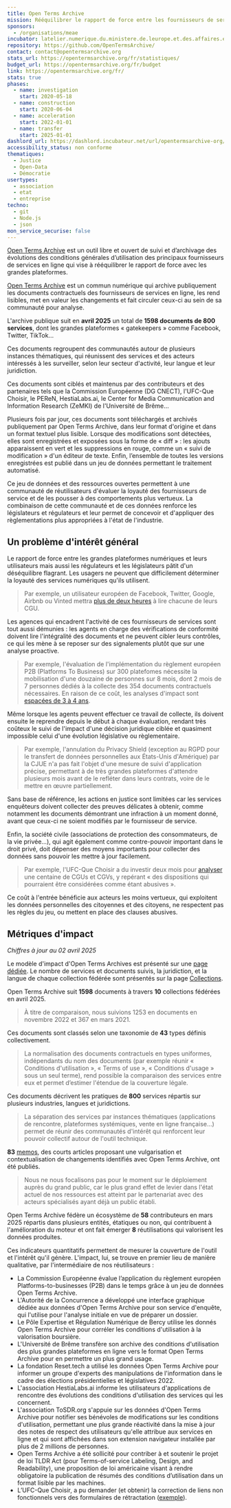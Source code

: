 ```yaml
---
title: Open Terms Archive
mission: Rééquilibrer le rapport de force entre les fournisseurs de services en ligne et leurs usagers.
sponsors:
  - /organisations/meae
incubator: latelier.numerique.du.ministere.de.leurope.et.des.affaires.etrangeres
repository: https://github.com/OpenTermsArchive/
contact: contact@opentermsarchive.org
stats_url: https://opentermsarchive.org/fr/statistiques/
budget_url: https://opentermsarchive.org/fr/budget
link: https://opentermsarchive.org/fr/
stats: true
phases:
  - name: investigation
    start: 2020-05-18
  - name: construction
    start: 2020-06-04
  - name: acceleration
    start: 2022-01-01
  - name: transfer
    start: 2025-01-01
dashlord_url: https://dashlord.incubateur.net/url/opentermsarchive-org/
accessibility_status: non conforme
thematiques:
  - Justice
  - Open-Data
  - Démocratie
usertypes:
  - association
  - etat
  - entreprise
techno:
  - git
  - Node.js
  - json
mon_service_securise: false
---
```

[Open Terms Archive](https://opentermsarchive.org/fr/) est un outil libre et ouvert de suivi et d’archivage des évolutions des conditions générales d’utilisation des principaux fournisseurs de services en ligne qui vise à rééquilibrer le rapport de force avec les grandes plateformes.

[Open Terms Archive](https://opentermsarchive.org/fr/) est un commun numérique qui archive publiquement les documents contractuels des fournisseurs de services en ligne, les rend lisibles, met en valeur les changements et fait circuler ceux-ci au sein de sa communauté pour analyse.

L'archive publique suit en **avril 2025** un total de **1598 documents de 800 services**, dont les grandes plateformes « gatekeepers » comme Facebook, Twitter, TikTok…

Ces documents regroupent des communautés autour de plusieurs instances thématiques, qui réunissent des services et des acteurs intéressés à les surveiller, selon leur secteur d'activité, leur langue et leur juridiction.

Ces documents sont ciblés et maintenus par des contributeurs et des partenaires tels que la Commission Européenne (DG CNECT), l'UFC-Que Choisir, le PEReN, HestiaLabs.ai, le Center for Media Communication and Information Research (ZeMKI) de l'Université de Brême…

Plusieurs fois par jour, ces documents sont téléchargés et archivés publiquement par Open Terms Archive, dans leur format d'origine et dans un format textuel plus lisible. Lorsque des modifications sont détectées, elles sont enregistrées et exposées sous la forme de « diff » : les ajouts apparaissent en vert et les suppressions en rouge, comme un « suivi de modification » d'un éditeur de texte. Enfin, l’ensemble de toutes les versions enregistrées est publié dans un jeu de données permettant le traitement automatisé.

Ce jeu de données et des ressources ouvertes permettent à une communauté de réutilisateurs d'évaluer la loyauté des fournisseurs de service et de les pousser à des comportements plus vertueux. La combinaison de cette communauté et de ces données renforce les législateurs et régulateurs et leur permet de concevoir et d'appliquer des règlementations plus appropriées à l'état de l'industrie.

## Un problème d'intérêt général

Le rapport de force entre les grandes plateformes numériques et leurs utilisateurs mais aussi les régulateurs et les législateurs pâtit d'un déséquilibre flagrant. Les usagers ne peuvent que difficilement déterminer la loyauté des services numériques qu'ils utilisent.

> Par exemple, un utilisateur européen de Facebook, Twitter, Google, Airbnb ou Vinted mettra [plus de deux heures](https://disinfo.quaidorsay.fr/en/open-terms-archive/experiments) à lire chacune de leurs CGU.

Les agences qui encadrent l'activité de ces fournisseurs de services sont tout aussi démunies : les agents en charge des vérifications de conformité doivent lire l'intégralité des documents et ne peuvent cibler leurs contrôles, ce qui les mène à se reposer sur des signalements plutôt que sur une analyse proactive.

> Par exemple, l'évaluation de l'implémentation du règlement européen P2B (Platforms To Business) sur 300 platefomes nécessite la mobilisation d'une douzaine de personnes sur 8 mois, dont 2 mois de 7 personnes dédiés à la collecte des 354 documents contractuels nécessaires. En raison de ce coût, les analyses d'impact sont [espacées de 3 à 4 ans](https://digital-strategy.ec.europa.eu/fr/policies/platform-business-trading-practices).

Même lorsque les agents peuvent effectuer ce travail de collecte, ils doivent ensuite le reprendre depuis le début à chaque évaluation, rendant très coûteux le suivi de l'impact d'une décision juridique ciblée et quasiment impossible celui d'une évolution législative ou règlementaire.

> Par exemple, l'annulation du Privacy Shield (exception au RGPD pour le transfert de données personnelles aux États-Unis d'Amérique) par la CJUE n'a pas fait l'objet d'une mesure de suivi d'application précise, permettant à de très grandes plateformes d'attendre plusieurs mois avant de le refléter dans leurs contrats, voire de le mettre en œuvre partiellement.

Sans base de référence, les actions en justice sont limitées car les services enquêteurs doivent collecter des preuves délicates à obtenir, comme notamment les documents démontrant une infraction à un moment donné, avant que ceux-ci ne soient modifiés par le fournisseur de service.

Enfin, la société civile (associations de protection des consommateurs, de la vie privée…), qui agit également comme contre-pouvoir important dans le droit privé, doit dépenser des moyens importants pour collecter des données sans pouvoir les mettre à jour facilement.

> Par exemple, l'UFC-Que Choisir a du investir deux mois pour [analyser](https://www.quechoisir.org/actualite-conditions-generales-a-l-epreuve-du-chrono-n98457/) une centaine de CGUs et CGVs, y repérant « des dispositions qui pourraient être considérées comme étant abusives ».

Ce coût à l'entrée bénéficie aux acteurs les moins vertueux, qui exploitent les données personnelles des citoyennes et des citoyens, ne respectent pas les règles du jeu, ou mettent en place des clauses abusives.

## Métriques d'impact
*Chiffres à jour au 02 avril 2025*

Le modèle d'impact d'Open Terms Archives est présenté sur une [page dédiée](https://opentermsarchive.org/fr/impact/). 
Le nombre de services et documents suivis, la juridiction, et la langue de chaque collection fédérée sont présentés sur la page [Collections](https://opentermsarchive.org/fr/collections/).

Open Terms Archive suit **1598** documents à travers **10** collections fédérées en avril 2025.

> À titre de comparaison, nous suivions 1253 en documents en novembre 2022 et 367 en mars 2021.

Ces documents sont classés selon une taxonomie de **43** types définis collectivement.

> La normalisation des documents contractuels en types uniformes, indépendants du nom des documents (par exemple réunir « Conditions d'utilisation », « Terms of use », « Conditions d'usage » sous un seul terme), rend possible la comparaison des services entre eux et permet d’estimer l'étendue de la couverture légale.

Ces documents décrivent les pratiques de **800** services répartis sur plusieurs industries, langues et juridictions.

> La séparation des services par instances thématiques (applications de rencontre, plateformes systémiques, vente en ligne française…) permet de réunir des communautés d'intérêt qui renforcent leur pouvoir collectif autour de l'outil technique.

**83** [memos](https://opentermsarchive.org/fr/memos/), des courts articles proposant une vulgarisation et contextualisation de changements identifiés avec Open Terms Archive, ont été publiés. 

> Nous ne nous focalisons pas pour le moment sur le déploiement auprès du grand public, car le plus grand effet de levier dans l'état actuel de nos ressources est atteint par le partenariat avec des acteurs spécialisés ayant déjà un public établi.

Open Terms Archive fédère un écosystème de **58** contributeurs en mars 2025 répartis dans plusieurs entités, étatiques ou non, qui contribuent à l'amélioration du moteur et ont fait émerger **8** réutilisations qui valorisent les données produites.

Ces indicateurs quantitatifs permettent de mesurer la couverture de l'outil et l'intérêt qu'il génère. L'impact, lui, se trouve en premier lieu de manière qualitative, par l'intermédiaire de nos réutilisateurs :

- La Commission Européenne évalue l’application du règlement européen Platforms-to-businesses (P2B) dans le temps grâce à un jeu de données Open Terms Archive.
- L'Autorité de la Concurrence a développé une interface graphique dédiée aux données d'Open Terms Archive pour son service d'enquête, qui l'utilise pour l'analyse initiale en vue de préparer un dossier.
- Le Pôle Expertise et Régulation Numérique de Bercy utilise les donnés Open Terms Archive pour corréler les conditions d'utilisation à la valorisation boursière.
- L'Université de Brême transfère son archive des conditions d'utilisation des plus grandes plateformes en ligne vers le format Open Terms Archive pour en permettre un plus grand usage.
- La fondation Reset.tech a utilisé les données Open Terms Archive pour informer un groupe d'experts des manipulations de l'information dans le cadre des élections présidentielles et législatives 2022.
- L'association HestiaLabs.ai informe les utilisateurs d'applications de rencontre des évolutions des conditions d'utilisation des services qui les concernent.
- L'association ToSDR.org s'appuie sur les données d'Open Terms Archive pour notifier ses bénévoles de modifications sur les conditions d'utilisation, permettant une plus grande réactivité dans la mise à jour des notes de respect des utilisateurs qu'elle attribue aux services en ligne et qui sont affichées dans son extension navigateur installée par plus de 2 millions de personnes.
- Open Terms Archive a été sollicité pour contriber à et soutenir le projet de loi TLDR Act (pour Terms-of-service Labeling, Design, and Readability), une proposition de loi américaine visant à rendre obligatoire la publication de résumés des conditions d’utilisation dans un format lisible par les machines.
- L’UFC-Que Choisir, a pu demander (et obtenir) la correction de liens non fonctionnels vers des formulaires de rétractation ([exemple](https://github.com/OpenTermsArchive/france-versions/commit/0184178ee2fffbd5283c50f114e3211667391b15)).
